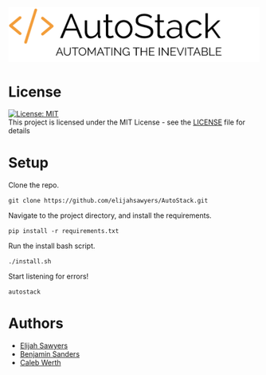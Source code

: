 ![Logo](/Logo.png)

# License
[![License: MIT](https://img.shields.io/badge/License-MIT-yellow.svg)](https://opensource.org/licenses/MIT)  
This project is licensed under the MIT License - see the [LICENSE](LICENSE) file for details

# Setup

Clone the repo.
```
git clone https://github.com/elijahsawyers/AutoStack.git
```

Navigate to the project directory, and install the requirements.
```
pip install -r requirements.txt
```

Run the install bash script.
```
./install.sh 
```

Start listening for errors!
```
autostack
```

# Authors
* [Elijah Sawyers](https://github.com/elijahsawyers)
* [Benjamin Sanders](https://github.com/BenOSanders)
* [Caleb Werth](https://github.com/cwerth1)
